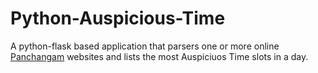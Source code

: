 # Python-Auspicious-Time

A python-flask based application that parsers one or more online [Panchangam](https://en.wikipedia.org/wiki/Panchangam) websites and lists the most Auspiciuos Time slots in a day.

